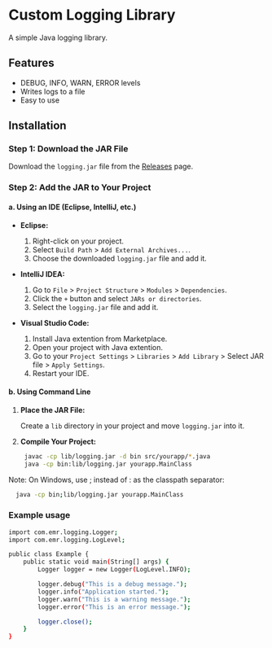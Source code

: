 # Custom Logging Library

A simple Java logging library.

## Features

- DEBUG, INFO, WARN, ERROR levels
- Writes logs to a file
- Easy to use

## Installation

### Step 1: Download the JAR File

Download the `logging.jar` file from the [Releases](https://github.com/EmrD/java-logging-package/releases/tag/v1.0.0) page.

### Step 2: Add the JAR to Your Project

#### a. Using an IDE (Eclipse, IntelliJ, etc.)

- **Eclipse:**
  1. Right-click on your project.
  2. Select `Build Path` > `Add External Archives...`.
  3. Choose the downloaded `logging.jar` file and add it.

- **IntelliJ IDEA:**
  1. Go to `File` > `Project Structure` > `Modules` > `Dependencies`.
  2. Click the `+` button and select `JARs or directories`.
  3. Select the `logging.jar` file and add it.
 
- **Visual Studio Code:**
  1. Install Java extention from Marketplace.
  2. Open your project with Java extention.
  3. Go to your `Project Settings` > `Libraries` > `Add Library` > Select JAR file > `Apply Settings`.
  4. Restart your IDE.

#### b. Using Command Line

1. **Place the JAR File:**

   Create a `lib` directory in your project and move `logging.jar` into it.

2. **Compile Your Project:**

   ```bash
    javac -cp lib/logging.jar -d bin src/yourapp/*.java
    java -cp bin:lib/logging.jar yourapp.MainClass
   ```

Note: On Windows, use ; instead of : as the classpath separator:

```bash
  java -cp bin;lib/logging.jar yourapp.MainClass
```

### Example usage

```bash
import com.emr.logging.Logger;
import com.emr.logging.LogLevel;

public class Example {
    public static void main(String[] args) {
        Logger logger = new Logger(LogLevel.INFO);

        logger.debug("This is a debug message.");
        logger.info("Application started.");
        logger.warn("This is a warning message.");
        logger.error("This is an error message.");

        logger.close(); 
    }
}
```
